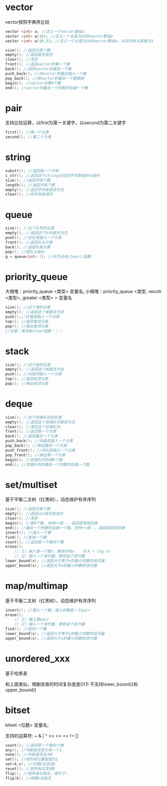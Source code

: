 # vector

vector按照字典序比较

```cpp
vector <int> a; //定义一个vector数组a
vector <int> a(10); //定义一个长度为10的vector数组a
vector <int> a(10,3); //定义一个长度为10的vector数组a，并且所有元素都为3
```

```cpp
size(); //返回元素个数
empty(); //返回是否是空
clear(); //清空
front(); //返回vector的第一个数
back(); //返回vector的最后一个数
push_back(); //向vector的最后插入一个数
pop_back(); //把vector的最后一个数删掉
begin(); //vector的第0个数
end(); //vector的最后一个的数的后面一个数
```

# pair

支持比较运算，以first为第一关键字，以second为第二关键字

```cpp
first(); //第一个元素
second(); //第二个元素
```

# string

```cpp
substr(); //返回每一个子串
c_str(); //返回这个string对应的字符数组的头指针
size(); //返回字母个数
length(); //返回字母个数
empty(); //返回字符串是否为空
clear(); //把字符串清空
```

# queue

```cpp
size(); //这个队列的长度
empty(); //返回这个队列是否为空
push(); //往队尾插入一个元素
front(); //返回队头元素
back(); //返回队尾元素
pop(); //把队头弹出
q = queue<int> (); //队列没有clear()函数
```

# priority_queue

大根堆：priority_queue <类型> 变量名;
小根堆：priority_queue <类型, vecotr <类型>, greater <类型> > 变量名

```cpp
size(); //这个堆的长度
empty(); //返回这个堆是否为空
push();//往堆里插入一个元素
top(); //返回堆顶元素
pop(); //弹出堆顶元素
//注意：堆没有clear函数！！！
```

# stack

```cpp
size(); //这个栈的长度
empty(); //返回这个栈是否为空
push(); //向栈顶插入一个元素
top(); //返回栈顶元素
pop(); //弹出栈顶元素
```

# deque

```cpp
size(); //这个双端队列的长度
empty(); //返回这个双端队列是否为空
clear(); //清空这个双端队列
front(); //返回第一个元素
back(); //返回最后一个元素
push_back(); //向最后插入一个元素
pop_back(); //弹出最后一个元素
push_front(); //向队首插入一个元素
pop_front(); //弹出第一个元素
begin(); //双端队列的第0个数
end(); //双端队列的最后一个的数的后面一个数
```

# set/multiset

 基于平衡二叉树（红黑树），动态维护有序序列

```cpp
size(); //返回元素个数
empty(); //返回set是否是空的
clear(); //清空
begin(); //第0个数，支持++或--，返回前驱和后继
end(); //最后一个的数的后面一个数，支持++或--，返回前驱和后继
insert(); //插入一个数
find(); //查找一个数
count(); //返回某一个数的个数
erase();
	//（1）输入是一个数x，删除所有x    O(k + log n)
	//（2）输入一个迭代器，删除这个迭代器
lower_bound(x); //返回大于等于x的最小的数的迭代器
upper_bound(x); //返回大于x的最小的数的迭代器
```

# map/multimap

 基于平衡二叉树（红黑树），动态维护有序序列

```cpp
insert(); //插入一个数，插入的数是一个pair
erase(); 
    //（1）输入是pair
    //（2）输入一个迭代器，删除这个迭代器
find(); //查找一个数
lower_bound(x); //返回大于等于x的最小的数的迭代器
upper_bound(x); //返回大于x的最小的数的迭代器
```

# unordered_xxx

基于哈希表

和上面类似，增删改查的时间复杂度是O(1)
不支持lower_bound()和upper_bound()

# bitset

bitset <位数> 变量名;

支持的运算符:    ~	&	|	^	>>	<<	==	!=	[]

```cpp
count(); //返回某一个数的个数
any(); //判断是否至少有一个1
none(); //判断是否全为0
set(); //把所有位置赋值为1
set(k,v); //将第k位变成v
reset(); //把所有位变成0
flip(); //把所有位取反，等价于~
flip(k); //把第k位取反
```

